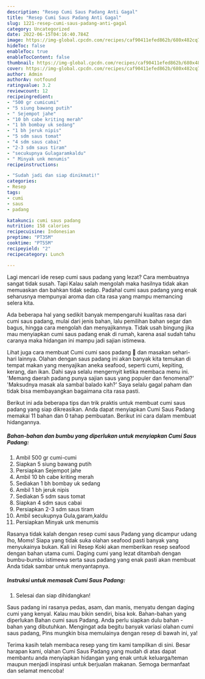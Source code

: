 ```yaml
---
description: "Resep Cumi Saus Padang Anti Gagal"
title: "Resep Cumi Saus Padang Anti Gagal"
slug: 1221-resep-cumi-saus-padang-anti-gagal
category: Uncategorized
date: 2022-06-15T04:16:40.784Z
image: https://img-global.cpcdn.com/recipes/caf90411efed862b/680x482cq70/cumi-saus-padang-foto-resep-utama.jpg
hideToc: false
enableToc: true
enableTocContent: false
thumbnail: https://img-global.cpcdn.com/recipes/caf90411efed862b/680x482cq70/cumi-saus-padang-foto-resep-utama.jpg
cover: https://img-global.cpcdn.com/recipes/caf90411efed862b/680x482cq70/cumi-saus-padang-foto-resep-utama.jpg
author: Admin
authorAv: notfound
ratingvalue: 3.2
reviewcount: 12
recipeingredient:
- "500 gr cumicumi"
- "5 siung bawang putih"
- " Sejempot jahe"
- "10 bh cabe kriting merah"
- "1 bh bombay uk sedang"
- "1 bh jeruk nipis"
- "5 sdm saus tomat"
- "4 sdm saus cabai"
- "2-3 sdm saus tiram"
- "secukupnya Gulagaramkaldu"
- " Minyak unk menumis"
recipeinstructions:

- "Sudah jadi dan siap dinikmati!"
categories:
- Resep
tags:
- cumi
- saus
- padang

katakunci: cumi saus padang 
nutrition: 158 calories
recipecuisine: Indonesian
preptime: "PT35M"
cooktime: "PT55M"
recipeyield: "2"
recipecategory: Lunch

---
```



Lagi mencari ide resep cumi saus padang yang lezat? Cara membuatnya sangat tidak susah. Tapi Kalau salah mengolah maka hasilnya tidak akan memuaskan dan bahkan tidak sedap. Padahal cumi saus padang yang enak seharusnya mempunyai aroma dan cita rasa yang mampu memancing selera kita.


Ada beberapa hal yang sedikit banyak mempengaruhi kualitas rasa dari cumi saus padang, mulai dari jenis bahan, lalu pemilihan bahan segar dan bagus, hingga cara mengolah dan menyajikannya. Tidak usah bingung jika mau menyiapkan cumi saus padang enak di rumah, karena asal sudah tahu caranya maka hidangan ini mampu jadi sajian istimewa.

Lihat juga cara membuat Cumi cumi saos padang 🦑 dan masakan sehari-hari lainnya. Olahan dengan saus padang ini akan banyak kita temukan di tempat makan yang menyajikan aneka seafood, seperti cumi, kepiting, kerang, dan ikan. Dahi saya selalu mengernyit ketika membaca menu ini. &#39;Memang daerah padang punya sajian saus yang populer dan fenomenal?&#39; &#39;Maksudnya masak ala sambal balado kah?&#39; Saya selalu gagal paham dan tidak bisa membayangkan bagaimana cita rasa pasti.


Berikut ini ada beberapa tips dan trik praktis untuk membuat cumi saus padang yang siap dikreasikan. Anda dapat menyiapkan Cumi Saus Padang memakai 11 bahan dan 0 tahap pembuatan. Berikut ini cara dalam membuat hidangannya.

<!--inarticleads1-->

##### Bahan-bahan dan bumbu yang diperlukan untuk menyiapkan Cumi Saus Padang:

1. Ambil 500 gr cumi-cumi
1. Siapkan 5 siung bawang putih
1. Persiapkan  Sejempot jahe
1. Ambil 10 bh cabe kriting merah
1. Sediakan 1 bh bombay uk sedang
1. Ambil 1 bh jeruk nipis
1. Sediakan 5 sdm saus tomat
1. Siapkan 4 sdm saus cabai
1. Persiapkan 2-3 sdm saus tiram
1. Ambil secukupnya Gula,garam,kaldu
1. Persiapkan  Minyak unk menumis


Rasanya tidak kalah dengan resep cumi saus Padang yang dicampur udang lho, Moms! Siapa yang tidak suka olahan seafood pasti banyak yang menyukainya bukan. Kali ini Resep Koki akan memberikan resep seafood dengan bahan utama cumi. Daging cumi yang lezat ditambah dengan bumbu-bumbu istimewa serta saus padang yang enak pasti akan membuat Anda tidak sambar untuk menyantapnya. 

<!--inarticleads2-->

##### Instruksi untuk memasak Cumi Saus Padang:


1. Selesai dan siap dihidangkan!

Saus padang ini rasanya pedas, asam, dan manis, menyatu dengan daging cumi yang kenyal. Kalau mau bikin sendiri, bisa kok. Bahan-bahan yang diperlukan Bahan cumi saus Padang. Anda perlu siapkan dulu bahan - bahan yang dibutuhkan. Mengingat ada begitu banyak variasi olahan cumi saus padang, Pins mungkin bisa memulainya dengan resep di bawah ini, ya! 

Terima kasih telah membaca resep yang tim kami tampilkan di sini. Besar harapan kami, olahan Cumi Saus Padang yang mudah di atas dapat membantu anda menyiapkan hidangan yang enak untuk keluarga/teman maupun menjadi inspirasi untuk berjualan makanan. Semoga bermanfaat dan selamat mencoba!
